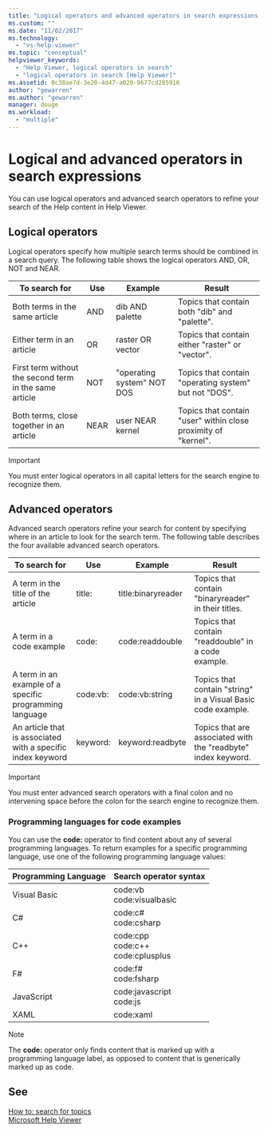 ```yaml
---
title: "Logical operators and advanced operators in search expressions | Microsoft Docs"
ms.custom: ""
ms.date: "11/02/2017"
ms.technology: 
  - "vs-help-viewer"
ms.topic: "conceptual"
helpviewer_keywords: 
  - "Help Viewer, logical operators in search"
  - "logical operators in search [Help Viewer]"
ms.assetid: 0c38ae7d-3e20-4d47-a020-9677cd285916
author: "gewarren"
ms.author: "gewarren"
manager: douge
ms.workload: 
  - "multiple"
---
```

# Logical and advanced operators in search expressions
You can use logical operators and advanced search operators to refine your search of the Help content in Help Viewer.

## Logical operators
Logical operators specify how multiple search terms should be combined in a search query. The following table shows the logical operators AND, OR, NOT and NEAR.
  
|To search for|Use|Example|Result|  
|-------------------|---------|-------------|------------|  
|Both terms in the same article|AND|dib AND palette|Topics that contain both "dib" and "palette".|  
|Either term in an article|OR|raster OR vector|Topics that contain either "raster" or "vector".|  
|First term without the second term in the same article|NOT|"operating system" NOT DOS|Topics that contain "operating system" but not "DOS".|  
|Both terms, close together in an article|NEAR|user NEAR kernel|Topics that contain "user" within close proximity of "kernel".|  
  
> [!IMPORTANT]
> You must enter logical operators in all capital letters for the search engine to recognize them.

## Advanced operators
Advanced search operators refine your search for content by specifying where in an article to look for the search term. The following table describes the four available advanced search operators.

|To search for|Use|Example|Result|  
|-------------------|---------|-------------|------------|  
|A term in the title of the article|title:|title:binaryreader|Topics that contain "binaryreader" in their titles.|  
|A term in a code example|code:|code:readdouble|Topics that contain "readdouble" in a code example.|  
|A term in an example of a specific programming language|code:vb:|code:vb:string|Topics that contain "string" in a Visual Basic code example.|  
|An article that is associated with a specific index keyword|keyword:|keyword:readbyte|Topics that are associated with the "readbyte" index keyword.|  

> [!IMPORTANT]
> You must enter advanced search operators with a final colon and no intervening space before the colon for the search engine to recognize them.    

### Programming languages for code examples
You can use the **code:** operator to find content about any of several programming languages. To return examples for a specific programming language, use one of the following programming language values:  

|Programming Language|Search operator syntax|  
|--------------------|---------|  
|Visual Basic|code:vb<br/>code:visualbasic|  
|C#|code:c#<br/>code:csharp|  
|C++|code:cpp<br/>code:c++<br/>code:cplusplus|  
|F#|code:f#<br/>code:fsharp|  
|JavaScript|code:javascript<br/>code:js|  
|XAML|code:xaml|

> [!NOTE]
> The **code:** operator only finds content that is marked up with a programming language label, as opposed to content that is generically marked up as code. 
  
## See 
[How to: search for topics](how-to-search-for-topics.md)  
[Microsoft Help Viewer](microsoft-help-viewer.md)